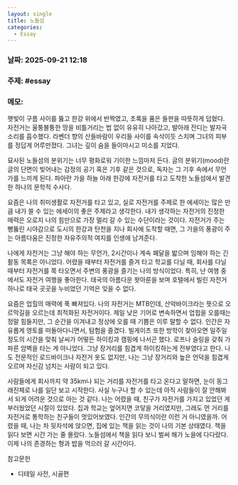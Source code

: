 ```yaml
---
layout: single
title: 노들섬
categories:
  - Essay
---
```

### 날짜: 2025-09-21 12:18

### 주제: #essay 

### 메모: 
햇빛이 구름 사이를 뚫고 한강 위에서 반짝였고, 초록을 품은 들판을 따뜻하게 덥혔다. 자전거는 울퉁불퉁한 땅을 비틀거리는 법 없이 유유히 나아갔고, 발아래 잔디는 발자국 소리를 흡수했다. 라벤더 향의 산들바람이 우리들 사이를 속삭이듯 스치며 그녀의 피부를 정답게 어루만졌다. 그녀는 깊이 숨을 들이마시고 미소를 지었다.

묘사된 노들섬의 분위기는 너무 평화로워 기이한 느낌마저 든다. 글의 분위기(mood)란 글의 단면이 빚어내는 감정의 공기 혹은 기후 같은 것으로, 독자는 그 기후 속에서 무언가를 느끼게 된다. 파아란 가을 하늘 아래 한강에 자전거를 타고 도착한 노들섬에서 발견한 하나의 문학적 수사다.

요즘은 나의 취미생활로 자전거를 타고 있고, 실로 자전거를 주제로 한 에세이는 많은 만큼 내가 쓸 수 있는 에세이의 좋은 주제라고 생각한다. 내가 생각하는 자전거의 진정한 매력은 오로지 나의 힘만으로 가장 멀리 갈 수 있는 수단이라는 것이다.  자전거가 주는 뻥뚫린 시야감으로 도시의 한강과 탄천을 지나 회사에 도착할 때면, 그 가을의 풍광이 주는 아름다움은 진정한 자유주의적 여지를 인생에 남겨준다.

나에게 자전거는 그냥 해야 하는 무언가, 2시간이나 계속 폐달을 밟으며 임해야 하는 긴 활동 목록은 아니었다. 어렸을 때부터 자전거를 즐겨 타고 학교를 다닐 때, 회사를 다닐 때부터 자전거를 쭉 타오면서 주변의 풍광을 즐기는 나의 방식이었다. 특히, 난 여행 중에서도 자전거 여행을 좋아한다. 태국의 아름다운 왓아룬을 보며 호텔에서 빌린 자전거 하나로 태국 곳곳을 누비었던 기억은 잊을 수 없다.

요즘은 업힐의 매력에 푹 빠져있다. 나의 자전거는 MTB인데, 산악바이크라는 뜻으로 오르막길을 오르는데 최적화된 자전거이다. 제일 낮은 기어로 변속하면서 업힙을 오를때는 정말 힘들지만, 그 순간을 이겨내고 정상에 오를 때 기쁨은 이루 말할 수 없다. 인간은 자유롭게 영토를 떠돌아다니면서, 탐험을 즐겼다. 빌게이츠 또한 방학이 찾아오면 일주일 정도의 시간을 맞춰 날씨가 어떻든 하이킹과 캠핑에 나서곤 했다. 로프나 슬링을 갖춰 가파른 암벽을 타는 게 아니었다. 그냥 장거리를 힘겹게 하이킹하는게 전부였다고 한다. 나도 전문적인 로드바이크나 자전거 옷도 없지만, 나는 그냥 장거리와 높은 언덕을 힘겹게 오르며 자신감 넘치는 사람이 되고 있다.

사람들에게 회사까지 약 35km나 되는 거리를 자전거를 타고 온다고 말하면, 눈이 동그래진체로 나를 일단 보고 시작한다. 사실 누구나 할 수 있는데 아직 사람들이 잘 안해봐서 되게 어려운 것으로 아는 것 같다. 나는 어렸을 때, 친구가 자전거를 가지고 있었던 게 부러웠었던 시절이 있었다. 집과 학교는 엎어지면 코닿을 거리였지만, 그래도 먼 거리를 자전거로 통학하는 친구들이 멋있어보였다. 인간의 무의식이란 이런 거 아니였을까. 어렸을 때, 나는 차 뒷자석에 앉으면, 집에 있는 책을 읽는 것이 나의 기본 상태였다. 책을 읽다 보면 시간 가는 줄 몰랐다. 노들섬에서 책을 읽다 보니 벌써 해가 노을에 다다랐다. 이제 나의 존경하는 형과 밥을 먹으러 갈 시간이다.


참고문헌
- 디테일 사전, 시골편